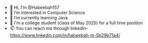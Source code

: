 - 👋 Hi, I’m @Habeebah157
- 👀 I’m interested in Computer Science
- 🌱 I’m currently learning Java
- 💞️ I'm a college student (class of May 2025) for a full time position
- 📫 You can reach me through linkedin- https://www.linkedin.com/in/habeebah-m-5b29b71a4/

<!---
Habeebah157/Habeebah157 is a ✨ special ✨ repository because its `README.md` (this file) appears on your GitHub profile.
You can click the Preview link to take a look at your changes.
--->

